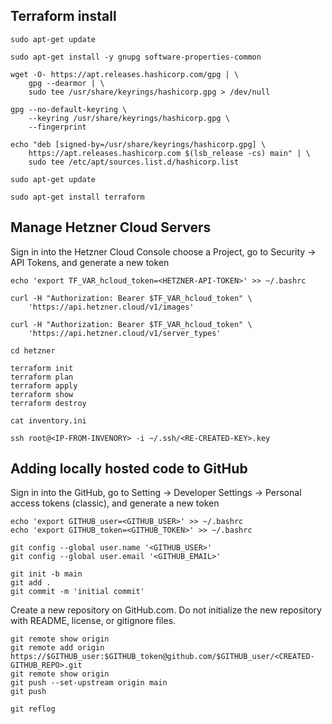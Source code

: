 ## Terraform install 

````
sudo apt-get update

sudo apt-get install -y gnupg software-properties-common

wget -O- https://apt.releases.hashicorp.com/gpg | \
    gpg --dearmor | \
    sudo tee /usr/share/keyrings/hashicorp.gpg > /dev/null

gpg --no-default-keyring \
    --keyring /usr/share/keyrings/hashicorp.gpg \
    --fingerprint

echo "deb [signed-by=/usr/share/keyrings/hashicorp.gpg] \
    https://apt.releases.hashicorp.com $(lsb_release -cs) main" | \
    sudo tee /etc/apt/sources.list.d/hashicorp.list

sudo apt-get update

sudo apt-get install terraform
````

## Manage Hetzner Cloud Servers

Sign in into the Hetzner Cloud Console choose a Project, go to Security -> API Tokens, and generate a new token

````
echo 'export TF_VAR_hcloud_token=<HETZNER-API-TOKEN>' >> ~/.bashrc 

curl -H "Authorization: Bearer $TF_VAR_hcloud_token" \
    'https://api.hetzner.cloud/v1/images'

curl -H "Authorization: Bearer $TF_VAR_hcloud_token" \
    'https://api.hetzner.cloud/v1/server_types'

cd hetzner

terraform init
terraform plan
terraform apply
terraform show
terraform destroy

cat inventory.ini

ssh root@<IP-FROM-INVENORY> -i ~/.ssh/<RE-CREATED-KEY>.key
````

## Adding locally hosted code to GitHub

Sign in into the GitHub, go to Setting -> Developer Settings -> Personal access tokens (classic), and generate a new token

````
echo 'export GITHUB_user=<GITHUB_USER>' >> ~/.bashrc
echo 'export GITHUB_token=<GITHUB_TOKEN>' >> ~/.bashrc

git config --global user.name '<GITHUB_USER>'
git config --global user.email '<GITHUB_EMAIL>'

git init -b main
git add .
git commit -m 'initial commit'
````

Create a new repository on GitHub.com. Do not initialize the new repository with README, license, or gitignore files. 

````
git remote show origin
git remote add origin https://$GITHUB_user:$GITHUB_token@github.com/$GITHUB_user/<CREATED-GITHUB_REPO>.git
git remote show origin
git push --set-upstream origin main
git push

git reflog
````
